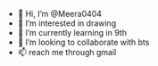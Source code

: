- 👋 Hi, I’m @Meera0404
- 👀 I’m interested in drawing
- 🌱 I’m currently learning in 9th
- 💞️ I’m looking to collaborate with bts
- 📫 reach me through gmail

<!---
Meera0404/Meera0404 is a ✨ special ✨ repository because its `README.md` (this file) appears on your GitHub profile.
You can click the Preview link to take a look at your changes.
--->
